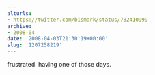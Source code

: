```yaml
---
alturls:
- https://twitter.com/bismark/status/782410999
archive:
- 2008-04
date: '2008-04-03T21:30:19+00:00'
slug: '1207258219'
---
```


frustrated. having one of those days.


